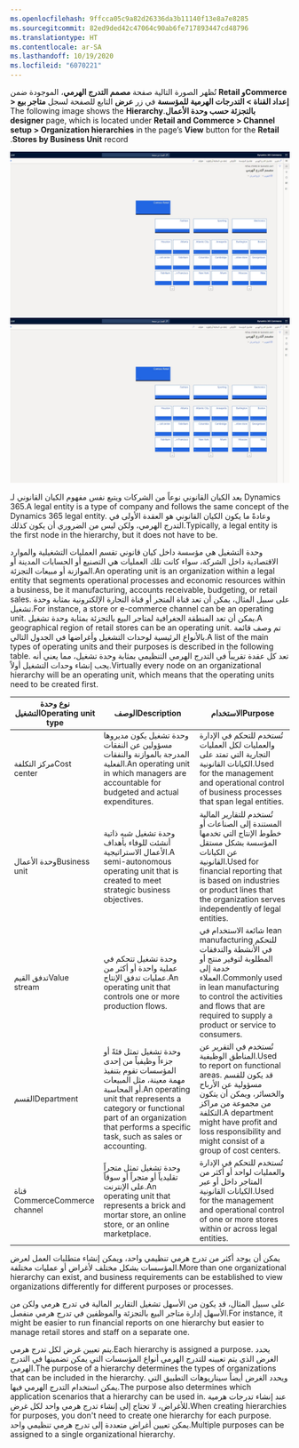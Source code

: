 ```yaml
---
ms.openlocfilehash: 9ffcca05c9a82d26336da3b11140f13e8a7e8285
ms.sourcegitcommit: 82ed9ded42c47064c90ab6fe717893447cd48796
ms.translationtype: HT
ms.contentlocale: ar-SA
ms.lasthandoff: 10/19/2020
ms.locfileid: "6070221"
---
```

<span data-ttu-id="db14d-101">تُظهر الصورة التالية صفحة **مصمم التدرج الهرمي**، الموجودة ضمن **Retail وCommerce > إعداد القناة > ‬‏‫التدرجات الهرمية للمؤسسة** في زر **عرض** التابع للصفحة لسجل **متاجر بيع بالتجزئة حسب وحدة الأعمال**.</span><span class="sxs-lookup"><span data-stu-id="db14d-101">The following image shows the **Hierarchy designer** page, which is located under **Retail and Commerce > Channel setup > Organization hierarchies** in the page’s **View** button for the **Retail Stores by Business Unit** record.</span></span>

<span data-ttu-id="db14d-102">[ ![لقطة شاشة لصفحة مصمم التدرج الهرمي](../media/hierarchy-designer-ss.jpg) ](../media/hierarchy-designer-ss.jpg#lightbox)</span><span class="sxs-lookup"><span data-stu-id="db14d-102">[ ![Screenshot of the Hierarchy designer page](../media/hierarchy-designer-ss.jpg) ](../media/hierarchy-designer-ss.jpg#lightbox)</span></span>

<span data-ttu-id="db14d-103">يعد الكيان القانوني نوعاً من الشركات ويتبع نفس مفهوم الكيان القانوني لـ Dynamics 365.</span><span class="sxs-lookup"><span data-stu-id="db14d-103">A legal entity is a type of company and follows the same concept of the Dynamics 365 legal entity.</span></span> <span data-ttu-id="db14d-104">وعادةً ما يكون الكيان القانوني هو العقدة الأولى في التدرج الهرمي، ولكن ليس من الضروري أن يكون كذلك.</span><span class="sxs-lookup"><span data-stu-id="db14d-104">Typically, a legal entity is the first node in the hierarchy, but it does not have to be.</span></span> 

<span data-ttu-id="db14d-105">وحدة التشغيل هي مؤسسة داخل كيان قانوني تقسم العمليات التشغيلية والموارد الاقتصادية داخل الشركة، سواء كانت تلك العمليات هي التصنيع أو الحسابات المدينة أو الموازنة أو مبيعات التجزئة.</span><span class="sxs-lookup"><span data-stu-id="db14d-105">An operating unit is an organization within a legal entity that segments operational processes and economic resources within a business, be it manufacturing, accounts receivable, budgeting, or retail sales.</span></span> <span data-ttu-id="db14d-106">على سبيل المثال، يمكن أن تعد قناة المتجر أو قناة التجارة الإلكترونية بمثابة وحدة تشغيل.</span><span class="sxs-lookup"><span data-stu-id="db14d-106">For instance, a store or e-commerce channel can be an operating unit.</span></span> <span data-ttu-id="db14d-107">يمكن أن تعد المنطقة الجغرافية لمتاجر البيع بالتجزئة بمثابة وحدة تشغيل.</span><span class="sxs-lookup"><span data-stu-id="db14d-107">A geographical region of retail stores can be an operating unit.</span></span> <span data-ttu-id="db14d-108">تم وصف قائمة بالأنواع الرئيسية لوحدات التشغيل وأغراضها في الجدول التالي.</span><span class="sxs-lookup"><span data-stu-id="db14d-108">A list of the main types of operating units and their purposes is described in the following table.</span></span> <span data-ttu-id="db14d-109">تعد كل عقدة تقريباً في التدرج الهرمي التنظيمي بمثابة وحدة تشغيل، مما يعني أنه يجب إنشاء وحدات التشغيل أولاً.</span><span class="sxs-lookup"><span data-stu-id="db14d-109">Virtually every node on an organizational hierarchy will be an operating unit, which means that the operating units need to be created first.</span></span> 

|     <span data-ttu-id="db14d-110">نوع وحدة التشغيل</span><span class="sxs-lookup"><span data-stu-id="db14d-110">Operating unit type</span></span>    |     <span data-ttu-id="db14d-111">الوصف</span><span class="sxs-lookup"><span data-stu-id="db14d-111">Description</span></span>                                                                                                                                           |     <span data-ttu-id="db14d-112">الاستخدام</span><span class="sxs-lookup"><span data-stu-id="db14d-112">Purpose</span></span>                                                                                                                                      |
|----------------------------|-----------------------------------------------------------------------------------------------------------------------------------------------------------|--------------------------------------------------------------------------------------------------------------------------------------------------|
|     <span data-ttu-id="db14d-113">مركز التكلفة</span><span class="sxs-lookup"><span data-stu-id="db14d-113">Cost center</span></span>            |     <span data-ttu-id="db14d-114">وحدة تشغيل يكون مديروها مسؤولين عن النفقات المدرجة بالموازنة والنفقات الفعلية.</span><span class="sxs-lookup"><span data-stu-id="db14d-114">An operating unit in which managers are accountable for budgeted and actual expenditures.</span></span>                                                           |     <span data-ttu-id="db14d-115">تُستخدم للتحكم في الإدارة والعمليات لكل العمليات التجارية التي تمتد على الكيانات القانونية.</span><span class="sxs-lookup"><span data-stu-id="db14d-115">Used for the management and operational control of business processes that span legal entities.</span></span>                                            |
|     <span data-ttu-id="db14d-116">وحدة الأعمال</span><span class="sxs-lookup"><span data-stu-id="db14d-116">Business unit</span></span>          |     <span data-ttu-id="db14d-117">وحدة تشغيل شبه ذاتية أنشئت للوفاء بأهداف الأعمال الاستراتيجية.</span><span class="sxs-lookup"><span data-stu-id="db14d-117">A semi-autonomous operating unit that is created to meet strategic business objectives.</span></span>                                                             |     <span data-ttu-id="db14d-118">تُستخدم للتقارير المالية المستندة إلى الصناعات أو خطوط الإنتاج التي تخدمها المؤسسة بشكل مستقل عن الكيانات القانونية.</span><span class="sxs-lookup"><span data-stu-id="db14d-118">Used for financial reporting that is based on industries or product lines that the organization serves independently of legal entities.</span></span>    |
|     <span data-ttu-id="db14d-119">تدفق القيم</span><span class="sxs-lookup"><span data-stu-id="db14d-119">Value stream</span></span>           |     <span data-ttu-id="db14d-120">وحدة تشغيل تتحكم في عملية واحدة أو أكثر من عمليات تدفق الإنتاج.</span><span class="sxs-lookup"><span data-stu-id="db14d-120">An operating unit that controls one or more production flows.</span></span>                                                                                         |     <span data-ttu-id="db14d-121">شائعة الاستخدام في lean manufacturing للتحكم في الأنشطة والتدفقات المطلوبة لتوفير منتج أو خدمة إلى العملاء.</span><span class="sxs-lookup"><span data-stu-id="db14d-121">Commonly used in lean manufacturing to control the activities and flows that are required to supply a product or service to consumers.</span></span>     |
|     <span data-ttu-id="db14d-122">القسم</span><span class="sxs-lookup"><span data-stu-id="db14d-122">Department</span></span>             |     <span data-ttu-id="db14d-123">وحدة تشغيل تمثل فئةً أو جزءاً وظيفياً من إحدى المؤسسات تقوم بتنفيذ مهمة معينة، مثل المبيعات أو المحاسبة.</span><span class="sxs-lookup"><span data-stu-id="db14d-123">An operating unit that represents a category or functional part of an organization that performs a specific task, such as sales or   accounting.</span></span>    |     <span data-ttu-id="db14d-124">تُستخدم في التقرير عن المناطق الوظيفية.</span><span class="sxs-lookup"><span data-stu-id="db14d-124">Used to report on functional areas.</span></span> <span data-ttu-id="db14d-125">قد يكون للقسم مسؤولية عن الأرباح والخسائر، ويمكن أن يتكون من مجموعة من مراكز التكلفة.</span><span class="sxs-lookup"><span data-stu-id="db14d-125">A department might have profit and loss responsibility and might consist of a group of cost centers.</span></span>       |
|     <span data-ttu-id="db14d-126">قناة Commerce</span><span class="sxs-lookup"><span data-stu-id="db14d-126">Commerce channel</span></span>       |     <span data-ttu-id="db14d-127">وحدة تشغيل تمثل متجراً تقليدياً أو متجراً أو سوقاً على الإنترنت.</span><span class="sxs-lookup"><span data-stu-id="db14d-127">An operating unit that represents a brick and mortar store, an online store, or an online marketplace.</span></span>                                              |     <span data-ttu-id="db14d-128">تُستخدم للتحكم في الإدارة والعمليات لواحد أو أكثر من المتاجر داخل أو عبر الكيانات القانونية.</span><span class="sxs-lookup"><span data-stu-id="db14d-128">Used for the management and operational control of one or more stores within or across legal entities.</span></span>                                     |


<span data-ttu-id="db14d-129">يمكن أن يوجد أكثر من تدرج هرمي تنظيمي واحد، ويمكن إنشاء متطلبات العمل لعرض المؤسسات بشكل مختلف لأغراض أو عمليات مختلفة.</span><span class="sxs-lookup"><span data-stu-id="db14d-129">More than one organizational hierarchy can exist, and business requirements can be established to view organizations differently for different purposes or processes.</span></span> 

<span data-ttu-id="db14d-130">على سبيل المثال، قد يكون من الأسهل تشغيل التقارير المالية في تدرج هرمي ولكن من الأسهل إدارة متاجر البيع بالتجزئة والموظفين في تدرج هرمي منفصل.</span><span class="sxs-lookup"><span data-stu-id="db14d-130">For instance, it might be easier to run financial reports on one hierarchy but easier to manage retail stores and staff on a separate one.</span></span>  

<span data-ttu-id="db14d-131">يتم تعيين غرض لكل تدرج هرمي.</span><span class="sxs-lookup"><span data-stu-id="db14d-131">Each hierarchy is assigned a purpose.</span></span> <span data-ttu-id="db14d-132">يحدد الغرض الذي يتم تعيينه للتدرج الهرمي أنواع المؤسسات التي يمكن تضمينها في التدرج الهرمي.</span><span class="sxs-lookup"><span data-stu-id="db14d-132">The purpose of a hierarchy determines the types of organizations that can be included in the hierarchy.</span></span> <span data-ttu-id="db14d-133">ويحدد الغرض أيضاً سيناريوهات التطبيق التي يمكن استخدام التدرج الهرمي فيها.</span><span class="sxs-lookup"><span data-stu-id="db14d-133">The purpose also determines which application scenarios that a hierarchy can be used in.</span></span> <span data-ttu-id="db14d-134">عند إنشاء تدرجات هرمية للأغراض، لا تحتاج إلى إنشاء تدرج هرمي واحد لكل غرض.</span><span class="sxs-lookup"><span data-stu-id="db14d-134">When creating hierarchies for purposes, you don't need to create one hierarchy for each purpose.</span></span> <span data-ttu-id="db14d-135">يمكن تعيين أغراض متعددة إلى تدرج هرمي تنظيمي واحد.</span><span class="sxs-lookup"><span data-stu-id="db14d-135">Multiple purposes can be assigned to a single organizational hierarchy.</span></span>

